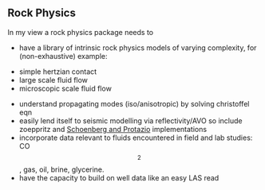 ## Rock Physics
In my view a rock physics package needs to
- have a library of intrinsic rock physics models of varying complexity, for (non-exhaustive) example:
* simple hertzian contact 
* large scale fluid flow
* microscopic scale fluid flow
- understand propagating modes (iso/anisotropic) by solving christoffel eqn
- easily lend itself to seismic modelling via reflectivity/AVO so include zoeppritz and [Schoenberg and Protazio](https://asa.scitation.org/doi/10.1121/1.2029011) implementations
- incorporate data relevant to fluids encountered in field and lab studies: CO$$_2$$, gas, oil, brine, glycerine.
- have the capacity to build on well data like an easy LAS read 

